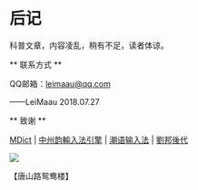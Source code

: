 # 后记

科普文章，内容凌乱，稍有不足，读者体谅。


** 联系方式 **

QQ邮箱：leimaau@qq.com

——LeiMaau 2018.07.27


** 致谢 **

[MDict](https://www.mdict.cn/wp/?lang=zh) | [中州韵輸入法引擎](https://rime.im/) | [潮语输入法](https://kahaani.github.io/gatian/index.html) | [劉邦後代](https://github.com/laubonghaudoi)


![](http://wx4.sinaimg.cn/mw690/007k96OPly4fy9jedl7l4j30u00u0tf9.jpg)

【唐山路鸳鸯楼】
